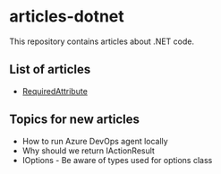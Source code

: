 # articles-dotnet

This repository contains articles about .NET code.

## List of articles

 - [RequiredAttribute](./required-attribute/)

## Topics for new articles
 - How to run Azure DevOps agent locally
 - Why should we return IActionResult
 - IOptions - Be aware of types used for options class
